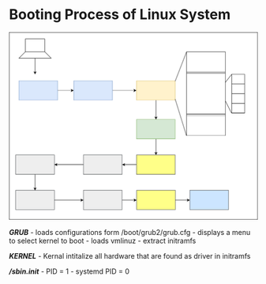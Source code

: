 # Booting Process of Linux System

![Booting Process](booting.drawio.svg)



***GRUB***
    - loads configurations form /boot/grub2/grub.cfg
    - displays a menu to select kernel to boot
    - loads vmlinuz
        - extract initramfs

***KERNEL***
    - Kernal intitalize all hardware that are found as driver in initramfs

***/sbin.init***
    - PID = 1
    - systemd PID = 0
    